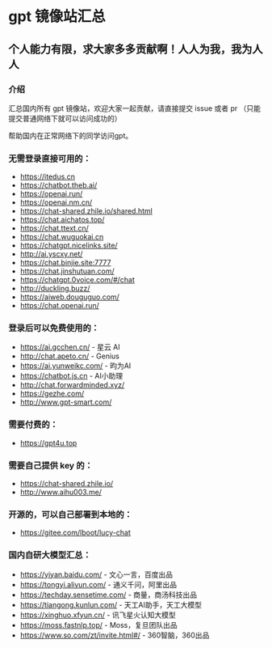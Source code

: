 # gpt 镜像站汇总

## 个人能力有限，求大家多多贡献啊！人人为我，我为人人

### 介绍
汇总国内所有 gpt 镜像站，欢迎大家一起贡献，请直接提交 issue 或者 pr （只能提交普通网络下就可以访问成功的）

帮助国内在正常网络下的同学访问gpt。

### 无需登录直接可用的：
- https://itedus.cn
- https://chatbot.theb.ai/
- https://openai.run/
- https://openai.nm.cn/
- https://chat-shared.zhile.io/shared.html
- https://chat.aichatos.top/
- https://chat.ttext.cn/
- https://chat.wuguokai.cn
- https://chatgpt.nicelinks.site/
- http://ai.yscxy.net/
- https://chat.binjie.site:7777
- https://chat.jinshutuan.com/
- https://chatgpt.0voice.com/#/chat
- http://duckling.buzz/
- https://aiweb.douguguo.com/
- https://chat.openai.run/


### 登录后可以免费使用的：
- https://ai.gcchen.cn/ - 星云 AI
- http://chat.apeto.cn/ - Genius
- https://ai.yunweikc.com/ - 昀为AI
- https://chatbot.js.cn - AI小助理
- http://chat.forwardminded.xyz/
- https://gezhe.com/
- http://www.gpt-smart.com/

### 需要付费的：
- https://gpt4u.top


### 需要自己提供 key 的：
- https://chat-shared.zhile.io/
- http://www.aihu003.me/


### 开源的，可以自己部署到本地的：
- https://gitee.com/lboot/lucy-chat


### 国内自研大模型汇总：
- https://yiyan.baidu.com/ - 文心一言，百度出品
- https://tongyi.aliyun.com/ - 通义千问，阿里出品
- https://techday.sensetime.com/ - 商量，商汤科技出品
- https://tiangong.kunlun.com/ - 天工AI助手，天工大模型
- https://xinghuo.xfyun.cn/ - 讯飞星火认知大模型
- https://moss.fastnlp.top/ - Moss，复旦团队出品
- https://www.so.com/zt/invite.html#/ - 360智脑，360出品
